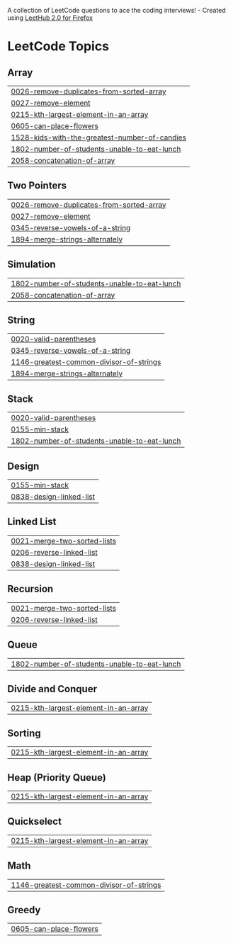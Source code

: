 A collection of LeetCode questions to ace the coding interviews! - Created using [LeetHub 2.0 for Firefox](https://github.com/maitreya2954/LeetHub-2.0-Firefox)
<!---LeetCode Topics Start-->
# LeetCode Topics
## Array
|  |
| ------- |
| [0026-remove-duplicates-from-sorted-array](https://github.com/iltrds/LeetCode/tree/master/0026-remove-duplicates-from-sorted-array) |
| [0027-remove-element](https://github.com/iltrds/LeetCode/tree/master/0027-remove-element) |
| [0215-kth-largest-element-in-an-array](https://github.com/iltrds/LeetCode/tree/master/0215-kth-largest-element-in-an-array) |
| [0605-can-place-flowers](https://github.com/iltrds/LeetCode/tree/master/0605-can-place-flowers) |
| [1528-kids-with-the-greatest-number-of-candies](https://github.com/iltrds/LeetCode/tree/master/1528-kids-with-the-greatest-number-of-candies) |
| [1802-number-of-students-unable-to-eat-lunch](https://github.com/iltrds/LeetCode/tree/master/1802-number-of-students-unable-to-eat-lunch) |
| [2058-concatenation-of-array](https://github.com/iltrds/LeetCode/tree/master/2058-concatenation-of-array) |
## Two Pointers
|  |
| ------- |
| [0026-remove-duplicates-from-sorted-array](https://github.com/iltrds/LeetCode/tree/master/0026-remove-duplicates-from-sorted-array) |
| [0027-remove-element](https://github.com/iltrds/LeetCode/tree/master/0027-remove-element) |
| [0345-reverse-vowels-of-a-string](https://github.com/iltrds/LeetCode/tree/master/0345-reverse-vowels-of-a-string) |
| [1894-merge-strings-alternately](https://github.com/iltrds/LeetCode/tree/master/1894-merge-strings-alternately) |
## Simulation
|  |
| ------- |
| [1802-number-of-students-unable-to-eat-lunch](https://github.com/iltrds/LeetCode/tree/master/1802-number-of-students-unable-to-eat-lunch) |
| [2058-concatenation-of-array](https://github.com/iltrds/LeetCode/tree/master/2058-concatenation-of-array) |
## String
|  |
| ------- |
| [0020-valid-parentheses](https://github.com/iltrds/LeetCode/tree/master/0020-valid-parentheses) |
| [0345-reverse-vowels-of-a-string](https://github.com/iltrds/LeetCode/tree/master/0345-reverse-vowels-of-a-string) |
| [1146-greatest-common-divisor-of-strings](https://github.com/iltrds/LeetCode/tree/master/1146-greatest-common-divisor-of-strings) |
| [1894-merge-strings-alternately](https://github.com/iltrds/LeetCode/tree/master/1894-merge-strings-alternately) |
## Stack
|  |
| ------- |
| [0020-valid-parentheses](https://github.com/iltrds/LeetCode/tree/master/0020-valid-parentheses) |
| [0155-min-stack](https://github.com/iltrds/LeetCode/tree/master/0155-min-stack) |
| [1802-number-of-students-unable-to-eat-lunch](https://github.com/iltrds/LeetCode/tree/master/1802-number-of-students-unable-to-eat-lunch) |
## Design
|  |
| ------- |
| [0155-min-stack](https://github.com/iltrds/LeetCode/tree/master/0155-min-stack) |
| [0838-design-linked-list](https://github.com/iltrds/LeetCode/tree/master/0838-design-linked-list) |
## Linked List
|  |
| ------- |
| [0021-merge-two-sorted-lists](https://github.com/iltrds/LeetCode/tree/master/0021-merge-two-sorted-lists) |
| [0206-reverse-linked-list](https://github.com/iltrds/LeetCode/tree/master/0206-reverse-linked-list) |
| [0838-design-linked-list](https://github.com/iltrds/LeetCode/tree/master/0838-design-linked-list) |
## Recursion
|  |
| ------- |
| [0021-merge-two-sorted-lists](https://github.com/iltrds/LeetCode/tree/master/0021-merge-two-sorted-lists) |
| [0206-reverse-linked-list](https://github.com/iltrds/LeetCode/tree/master/0206-reverse-linked-list) |
## Queue
|  |
| ------- |
| [1802-number-of-students-unable-to-eat-lunch](https://github.com/iltrds/LeetCode/tree/master/1802-number-of-students-unable-to-eat-lunch) |
## Divide and Conquer
|  |
| ------- |
| [0215-kth-largest-element-in-an-array](https://github.com/iltrds/LeetCode/tree/master/0215-kth-largest-element-in-an-array) |
## Sorting
|  |
| ------- |
| [0215-kth-largest-element-in-an-array](https://github.com/iltrds/LeetCode/tree/master/0215-kth-largest-element-in-an-array) |
## Heap (Priority Queue)
|  |
| ------- |
| [0215-kth-largest-element-in-an-array](https://github.com/iltrds/LeetCode/tree/master/0215-kth-largest-element-in-an-array) |
## Quickselect
|  |
| ------- |
| [0215-kth-largest-element-in-an-array](https://github.com/iltrds/LeetCode/tree/master/0215-kth-largest-element-in-an-array) |
## Math
|  |
| ------- |
| [1146-greatest-common-divisor-of-strings](https://github.com/iltrds/LeetCode/tree/master/1146-greatest-common-divisor-of-strings) |
## Greedy
|  |
| ------- |
| [0605-can-place-flowers](https://github.com/iltrds/LeetCode/tree/master/0605-can-place-flowers) |
<!---LeetCode Topics End-->
